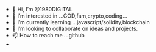 - 👋 Hi, I’m @1980DIGITAL
- 👀 I’m interested in ...GOD,fam,crypto,coding...
- 🌱 I’m currently learning ...javascript/solidity,blockchain
- 💞️ I’m looking to collaborate on ideas and projects.
- 📫 How to reach me ...github
- 

<!---
1980DIGITAL/1980DIGITAL is a ✨ special ✨ repository because its `README.md` (this file) appears on your GitHub profile.
You can click the Preview link to take a look at your changes.
--->
